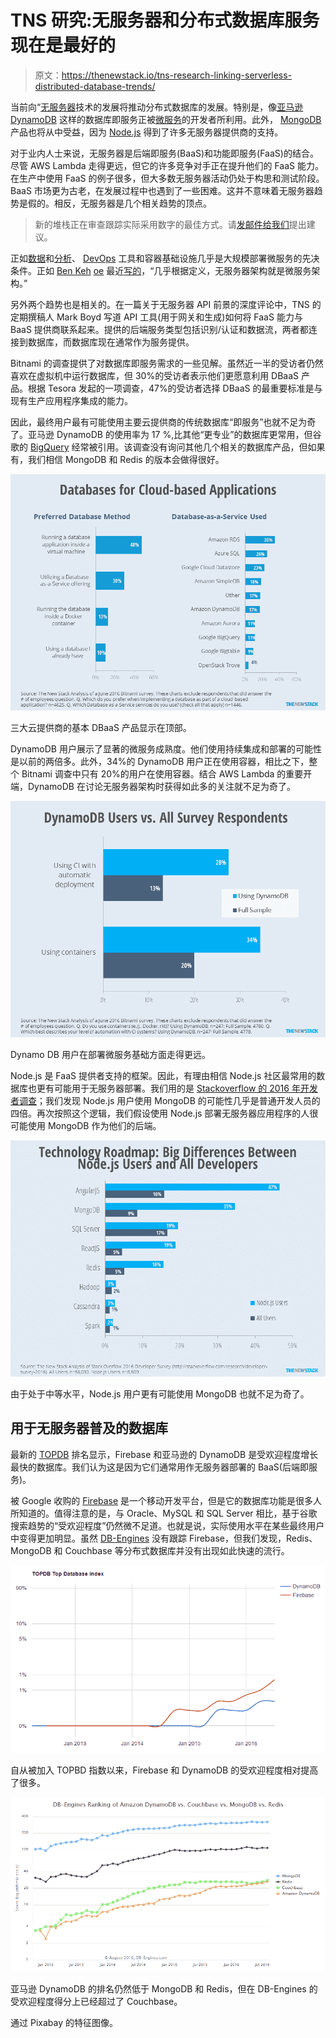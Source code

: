 # TNS 研究:无服务器和分布式数据库服务现在是最好的

> 原文：<https://thenewstack.io/tns-research-linking-serverless-distributed-database-trends/>

当前向“[无服务器](/category/serverless/)技术的发展将推动分布式数据库的发展。特别是，像[亚马逊 DynamoDB](https://aws.amazon.com/dynamodb/) 这样的数据库即服务正被[微服务](/category/microservices/)的开发者所利用。此外， [MongoDB](https://www.mongodb.com/) 产品也将从中受益，因为 [Node.js](/tag/node.js/) 得到了许多无服务器提供商的支持。

对于业内人士来说，无服务器是后端即服务(BaaS)和功能即服务(FaaS)的结合。尽管 AWS Lambda 走得更远，但它的许多竞争对手正在提升他们的 FaaS 能力。在生产中使用 FaaS 的例子很多，但大多数无服务器活动仍处于构思和测试阶段。BaaS 市场更为古老，在发展过程中也遇到了一些困难。这并不意味着无服务器趋势是假的。相反，无服务器是几个相关趋势的顶点。

> 新的堆栈正在审查跟踪实际采用数字的最佳方式。请[发邮件给我们](mailto:research@thenewstack.io)提出建议。

正如[数据](https://thenewstack.io/beyond-greenfield-rearchitecting-containers)和[分析](/tag/ebook2-applications-and-microservices/)、 [DevOps](/category/devops/) 工具和容器基础设施几乎是大规模部署微服务的先决条件。正如 [Ben Keh](https://twitter.com/ben11kehoe) [oe](https://twitter.com/ben11kehoe) 最近[写的](https://serverless.zone/a-wishlist-for-serverless-deployment-tooling-b4581395bf7e#.g0xho0258)，“几乎根据定义，无服务器架构就是微服务架构。”

另外两个趋势也是相关的。在一篇关于无服务器 API 前景的深度评论中，TNS 的定期撰稿人 Mark Boyd 写道 API 工具(用于网关和生成)如何将 FaaS 能力与 BaaS 提供商联系起来。提供的后端服务类型包括识别/认证和数据流，两者都连接到数据库，而数据库现在通常作为服务提供。

Bitnami 的调查提供了对数据库即服务需求的一些见解。虽然近一半的受访者仍然喜欢在虚拟机中运行数据库，但 30%的受访者表示他们更愿意利用 DBaaS 产品。根据 Tesora 发起的一项调查，47%的受访者选择 DBaaS 的最重要标准是与现有生产应用程序集成的能力。

因此，最终用户最有可能使用主要云提供商的传统数据库“即服务”也就不足为奇了。亚马逊 DynamoDB 的使用率为 17 %,比其他“更专业”的数据库更常用，但谷歌的 [BigQuery](https://cloud.google.com/bigquery/) 经常被引用。该调查没有询问其他几个相关的数据库产品，但如果有，我们相信 MongoDB 和 Redis 的版本会做得很好。

![](img/10f404719f5fc33051e1b1cbe91dfeca.png)

三大云提供商的基本 DBaaS 产品显示在顶部。

DynamoDB 用户展示了显著的微服务成熟度。他们使用持续集成和部署的可能性是以前的两倍多。此外，34%的 DynamoDB 用户正在使用容器，相比之下，整个 Bitnami 调查中只有 20%的用户在使用容器。结合 AWS Lambda 的重要开端，DynamoDB 在讨论无服务器架构时获得如此多的关注就不足为奇了。

![Dynamo DB users are farther along in deploying the foundations of microservices.](img/15ff97a937cfaefe0ec9982e9786a2d5.png)

Dynamo DB 用户在部署微服务基础方面走得更远。

Node.js 是 FaaS 提供者支持的框架。因此，有理由相信 Node.js 社区最常用的数据库也更有可能用于无服务器部署。我们用的是 [Stackoverflow 的 2016 年开发者调查](http://stackoverflow.com/research/developer-survey-2016)；我们发现 Node.js 用户使用 MongoDB 的可能性几乎是普通开发人员的四倍。再次按照这个逻辑，我们假设使用 Node.js 部署无服务器应用程序的人很可能使用 MongoDB 作为他们的后端。

![](img/5d3f8d7b2dd1fbaac8807e5587bacf96.png)

由于处于中等水平，Node.js 用户更有可能使用 MongoDB 也就不足为奇了。

## **用于无服务器普及的数据库**

最新的 [TOPDB](https://pypl.github.io/DB.html) 排名显示，Firebase 和亚马逊的 DynamoDB 是受欢迎程度增长最快的数据库。我们认为这是因为它们通常用作无服务器部署的 BaaS(后端即服务)。

被 Google 收购的 [Firebase](https://thenewstack.io/google-firebase-trims-middle-tier-faster-app-dev/) 是一个移动开发平台，但是它的数据库功能是很多人所知道的。值得注意的是，与 Oracle、MySQL 和 SQL Server 相比，基于谷歌搜索趋势的“受欢迎程度”仍然微不足道。也就是说，实际使用水平在某些最终用户中变得更加明显。虽然 [DB-Engines](http://db-engines.com/en/ranking_trend/system/Amazon+DynamoDB%3BCouchbase%3BMongoDB%3BRedis) 没有跟踪 Firebase，但我们发现，Redis、MongoDB 和 Couchbase 等分布式数据库并没有出现如此快速的流行。

![Firebase and DynamoDB see big relative increases since added to the TOPBD index.](img/9eceec455f9ed68744119bd47e71714c.png)

自从被加入 TOPBD 指数以来，Firebase 和 DynamoDB 的受欢迎程度相对提高了很多。

![](img/50cfe01239f85d33fbb3a1f8d63db31e.png)

亚马逊 DynamoDB 的排名仍然低于 MongoDB 和 Redis，但在 DB-Engines 的受欢迎程度得分上已经超过了 Couchbase。

通过 Pixabay 的特征图像。

<svg xmlns:xlink="http://www.w3.org/1999/xlink" viewBox="0 0 68 31" version="1.1"><title>Group</title> <desc>Created with Sketch.</desc></svg>